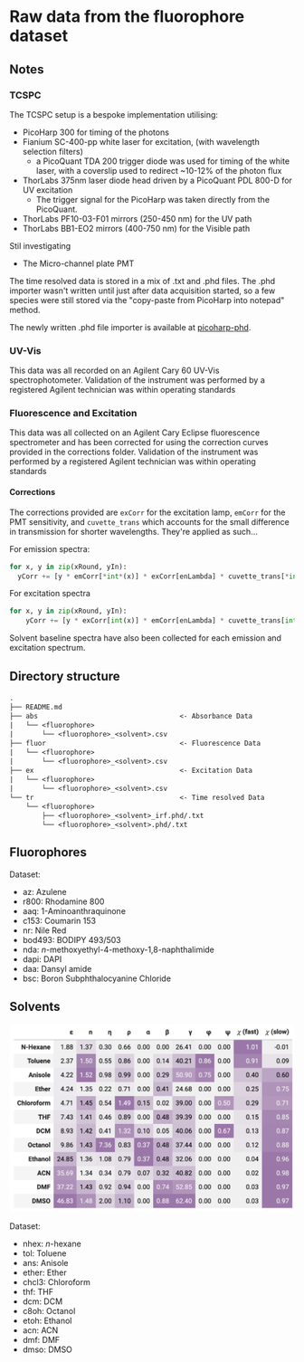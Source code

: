 # Raw data from the fluorophore dataset

## Notes

### TCSPC

The TCSPC setup is a bespoke implementation utilising:

* PicoHarp 300 for timing of the photons
* Fianium SC-400-pp white laser for excitation, (with wavelength selection filters)
  * a PicoQuant TDA 200 trigger diode was used for timing of the white laser, with a coverslip used to redirect ~10-12% of the photon flux
* ThorLabs 375nm laser diode head driven by a PicoQuant PDL 800-D for UV excitation
  * The trigger signal for the PicoHarp was taken directly from the PicoQuant. 
* ThorLabs PF10-03-F01 mirrors (250-450 nm) for the UV path
* ThorLabs BB1-EO2 mirrors (400-750 nm) for the Visible path

Stil investigating

* The Micro-channel plate PMT

The time resolved data is stored in a mix of .txt and .phd files. The .phd importer wasn't written until just after data acquisition started, so a few species were still stored via the "copy-paste from PicoHarp into notepad" method.

The newly written .phd file importer is available at [picoharp-phd](https://github.com/adreasnow/picoharp-phd).

### UV-Vis

This data was all recorded on an Agilent Cary 60 UV-Vis spectrophotometer. Validation of the instrument was performed by a registered Agilent technician was within operating standards

### Fluorescence and Excitation

This data was all collected on an Agilent Cary Eclipse fluorescence spectrometer and has been corrected for using the correction curves provided in the corrections folder. Validation of the instrument was performed by a registered Agilent technician was within operating standards

#### Corrections

The corrections provided are `exCorr` for the excitation lamp, `emCorr` for the PMT sensitivity, and `cuvette_trans` which accounts for the small difference in transmission for shorter wavelengths. They're applied as such...

For emission spectra:
```python
for x, y in zip(xRound, yIn):
  yCorr += [y * emCorr[*int*(x)] * exCorr[enLambda] * cuvette_trans[*int*(x)] * cuvette_trans[enLambda]]
```

For excitation spectra

```python
for x, y in zip(xRound, yIn):
    yCorr += [y * exCorr[int(x)] * emCorr[enLambda] * cuvette_trans[int(x)] * cuvette_trans[enLambda]]
```

Solvent baseline spectra have also been collected for each emission and excitation spectrum.

## Directory structure

```
.
├── README.md
├── abs                                   <- Absorbance Data
|   └── <fluorophore>
|       └── <fluorophore>_<solvent>.csv
├── fluor                                 <- Fluorescence Data
|   └── <fluorophore>
|       └── <fluorophore>_<solvent>.csv
├── ex                                    <- Excitation Data
|   └── <fluorophore>
|       └── <fluorophore>_<solvent>.csv
└── tr                                    <- Time resolved Data
    └── <fluorophore>
        ├── <fluorophore>_<solvent>_irf.phd/.txt
        └── <fluorophore>_<solvent>.phd/.txt
```


## Fluorophores
Dataset: 
* az: Azulene
* r800: Rhodamine 800
* aaq: 1-Aminoanthraquinone
* c153: Coumarin 153 
* nr: Nile Red
* bod493: BODIPY 493/503
* nda: *n*-methoxyethyl-4-methoxy-1,8-naphthalimide
* dapi: DAPI
* daa: Dansyl amide
* bsc: Boron Subphthalocyanine Chloride

## Solvents

![alt](solvent_properties.png)

Dataset:
* nhex: *n*-hexane
* tol: Toluene
* ans: Anisole
* ether: Ether
* chcl3: Chloroform
* thf: THF
* dcm: DCM
* c8oh: Octanol
* etoh: Ethanol
* acn: ACN
* dmf: DMF
* dmso: DMSO
